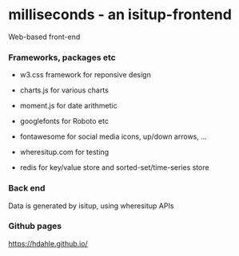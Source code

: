 # milliseconds - an isitup-frontend

Web-based front-end

### Frameworks, packages etc
- w3.css framework for reponsive design

- charts.js for various charts

- moment.js for date arithmetic

- googlefonts for Roboto etc

- fontawesome for social media icons, up/down arrows, ...

- wheresitup.com for testing

- redis for key/value store and sorted-set/time-series store

### Back end

Data is generated by isitup, using wheresitup APIs

### Github pages
https://hdahle.github.io/
 
